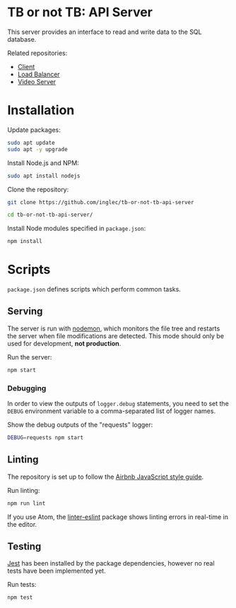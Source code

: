 # TB or not TB: API Server

This server provides an interface to read and write data to the SQL database.

Related repositories:
* [Client](https://github.com/inglec/tb-or-not-tb-client)
* [Load Balancer](https://github.com/inglec/tb-or-not-tb-load-balancer)
* [Video Server](https://github.com/inglec/tb-or-not-tb-video-server)

# Installation

Update packages:
```bash
sudo apt update
sudo apt -y upgrade
```

Install Node.js and NPM:

```bash
sudo apt install nodejs
```

Clone the repository:
```bash
git clone https://github.com/inglec/tb-or-not-tb-api-server

cd tb-or-not-tb-api-server/
```

Install Node modules specified in `package.json`:
```bash
npm install
```

# Scripts

`package.json` defines scripts which perform common tasks.

## Serving

The server is run with [nodemon](https://nodemon.io/), which monitors the file tree and restarts the server when file modifications are detected. This mode should only be used for development, **not production**.

Run the server:
```bash
npm start
```

### Debugging

In order to view the outputs of `logger.debug` statements, you need to set the `DEBUG` environment variable to a comma-separated list of logger names.

Show the debug outputs of the "requests" logger:
```bash
DEBUG=requests npm start
```

## Linting

The repository is set up to follow the [Airbnb JavaScript style guide](https://github.com/airbnb/javascript/blob/master/README.md).

Run linting:
```bash
npm run lint
```

If you use Atom, the [linter-eslint](https://atom.io/packages/linter-eslint) package shows linting errors in real-time in the editor.

## Testing

[Jest](https://jestjs.io/en/) has been installed by the package dependencies, however no real tests have been implemented yet.

Run tests:
```bash
npm test
```
